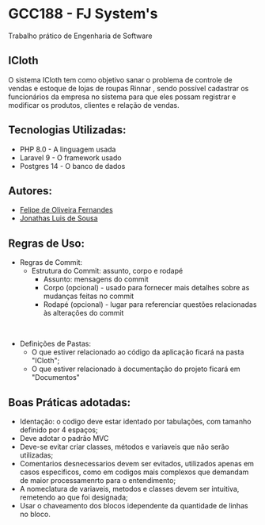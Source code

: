 # GCC188 - FJ System's
Trabalho prático de Engenharia de Software

<h2>ICloth</h2>
O sistema ICloth tem como objetivo sanar o problema de controle de vendas e estoque de  lojas de roupas Rinnar , sendo possível cadastrar os funcionários da empresa no sistema para que eles possam registrar e modificar os produtos, clientes e relação de vendas.
<br>
<h2>Tecnologias Utilizadas:</h2>
    <ul>
        <li>PHP 8.0 - A linguagem usada</li>
        <li>Laravel 9 - O framework usado</li> 
        <li>Postgres 14 - O banco de dados</li>
    </ul>

## Autores:
- <a href="https://github.com/FelipeOFernandes">Felipe de Oliveira Fernandes</a>
- <a href="https://github.com/jonathasluis">Jonathas Luis de Sousa</a>

## Regras de Uso:
- Regras de Commit:
    - Estrutura do Commit​​​​​​​: assunto, corpo e rodapé
        - Assunto: mensagens do commit
        - Corpo (opcional) - usado para fornecer mais detalhes sobre as mudanças feitas no commit
        - Rodapé (opcional) - lugar para referenciar questões relacionadas às alterações do commit

<br>

- Definições de Pastas:
    - O que estiver relacionado ao código da aplicação ficará na pasta "ICloth";
    - O que estiver relacionado à documentação do projeto ficará em "Documentos"

## Boas Práticas adotadas:
- Identação: o codigo deve estar identado por tabulações, com tamanho definido por 4 espaços;
- Deve adotar o padrão MVC
- Deve-se evitar criar classes, métodos e variaveis que não serão utilizadas;
- Comentarios desnecessarios devem ser evitados, utilizados apenas em casos especificos, como em codigos mais complexos que demandam de maior processamenrto para o entendimento;
- A nomeclatura de variaveis, metodos e classes devem ser intuitiva, remetendo ao que foi designada;
- Usar o chaveamento dos blocos idependente da quantidade de linhas no bloco.



